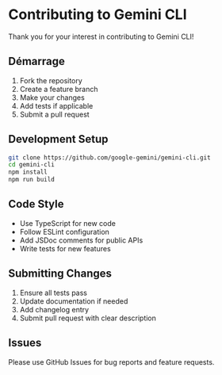 # Contributing to Gemini CLI

Thank you for your interest in contributing to Gemini CLI!

## Démarrage

1. Fork the repository
2. Create a feature branch
3. Make your changes
4. Add tests if applicable
5. Submit a pull request

## Development Setup

```bash
git clone https://github.com/google-gemini/gemini-cli.git
cd gemini-cli
npm install
npm run build
```

## Code Style

- Use TypeScript for new code
- Follow ESLint configuration
- Add JSDoc comments for public APIs
- Write tests for new features

## Submitting Changes

1. Ensure all tests pass
2. Update documentation if needed
3. Add changelog entry
4. Submit pull request with clear description

## Issues

Please use GitHub Issues for bug reports and feature requests.
